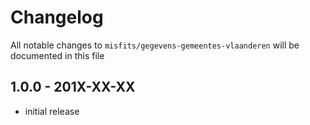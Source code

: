 # Changelog

All notable changes to `misfits/gegevens-gemeentes-vlaanderen` will be documented in this file

## 1.0.0 - 201X-XX-XX

- initial release
